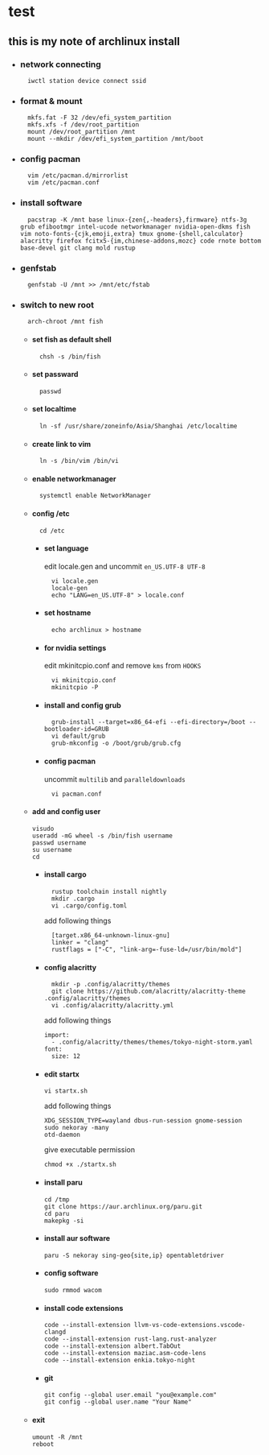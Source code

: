 # test

## this is my note of archlinux install

- ### network connecting
        iwctl station device connect ssid

- ### format & mount
        mkfs.fat -F 32 /dev/efi_system_partition
        mkfs.xfs -f /dev/root_partition
        mount /dev/root_partition /mnt
        mount --mkdir /dev/efi_system_partition /mnt/boot

- ### config pacman
        vim /etc/pacman.d/mirrorlist 
        vim /etc/pacman.conf

- ### install software
        pacstrap -K /mnt base linux-{zen{,-headers},firmware} ntfs-3g grub efibootmgr intel-ucode networkmanager nvidia-open-dkms fish vim noto-fonts-{cjk,emoji,extra} tmux gnome-{shell,calculator} alacritty firefox fcitx5-{im,chinese-addons,mozc} code rnote bottom base-devel git clang mold rustup

- ### genfstab
        genfstab -U /mnt >> /mnt/etc/fstab

- ### switch to new root
        arch-chroot /mnt fish

    - #### set fish as default shell
            chsh -s /bin/fish

    - #### set passward
            passwd

    - #### set localtime
            ln -sf /usr/share/zoneinfo/Asia/Shanghai /etc/localtime

    - #### create link to vim
            ln -s /bin/vim /bin/vi

    - #### enable networkmanager
            systemctl enable NetworkManager

    - #### config /etc
            cd /etc

        - #### set language
          edit locale.gen and uncommit `en_US.UTF-8 UTF-8`
          
                vi locale.gen
                locale-gen 
                echo "LANG=en_US.UTF-8" > locale.conf

        - #### set hostname
                echo archlinux > hostname

        - #### for nvidia settings
          edit mkinitcpio.conf and remove `kms` from `HOOKS`
          
                vi mkinitcpio.conf 
                mkinitcpio -P

        - #### install and config grub
                grub-install --target=x86_64-efi --efi-directory=/boot --bootloader-id=GRUB
                vi default/grub
                grub-mkconfig -o /boot/grub/grub.cfg
          
        - #### config pacman
          uncommit `multilib` and `paralleldownloads`
      
                vi pacman.conf

    - #### add and config user
          visudo
          useradd -mG wheel -s /bin/fish username
          passwd username
          su username
          cd

        - #### install cargo
                rustup toolchain install nightly
                mkdir .cargo
                vi .cargo/config.toml
          
            add following things
      
                [target.x86_64-unknown-linux-gnu]
                linker = "clang"
                rustflags = ["-C", "link-arg=-fuse-ld=/usr/bin/mold"]

        - #### config alacritty
                mkdir -p .config/alacritty/themes
                git clone https://github.com/alacritty/alacritty-theme .config/alacritty/themes
                vi .config/alacritty/alacritty.yml
          
            add following things
          
              import:
                - .config/alacritty/themes/themes/tokyo-night-storm.yaml
              font:
                size: 12

        - #### edit startx
              vi startx.sh
          
          add following things
          
              XDG_SESSION_TYPE=wayland dbus-run-session gnome-session
              sudo nekoray -many
              otd-daemon
     
          give executable permission
          
              chmod +x ./startx.sh

        - #### install paru
              cd /tmp
              git clone https://aur.archlinux.org/paru.git
              cd paru
              makepkg -si

        - #### install aur software
              paru -S nekoray sing-geo{site,ip} opentabletdriver

        - #### config software
              sudo rmmod wacom

        - #### install code extensions
              code --install-extension llvm-vs-code-extensions.vscode-clangd
              code --install-extension rust-lang.rust-analyzer
              code --install-extension albert.TabOut
              code --install-extension maziac.asm-code-lens
              code --install-extension enkia.tokyo-night

        - #### git
              git config --global user.email "you@example.com"
              git config --global user.name "Your Name"

    - #### exit
          umount -R /mnt
          reboot
